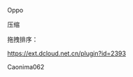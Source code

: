 Oppo


压缩 [](https://juejin.cn/post/7044719449252823077?searchId=20250303030838A8DD69DD7338B929739A)







拖拽排序：

https://ext.dcloud.net.cn/plugin?id=2393



[](https://lbs.amap.com/tools/picker)
[](https://juejin.cn/post/7204601386608672828?searchId=20250303060717EB63CB3B1A91F61DC287)
[](https://blog.csdn.net/qq_73720914/article/details/140325187)

[](https://ext.dcloud.net.cn/plugin?id=19430)

[](https://www.kjson.com/jsoneditor/)


Caonima062